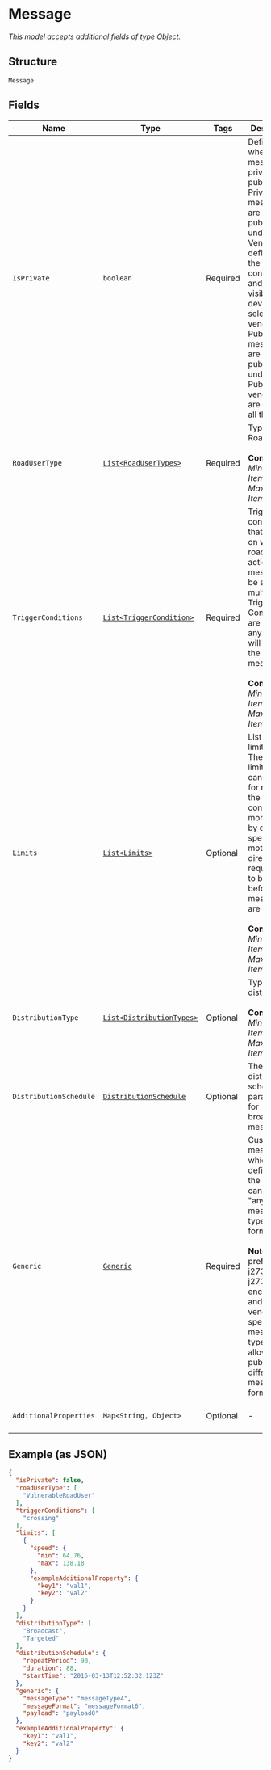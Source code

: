 
# Message

*This model accepts additional fields of type Object.*

## Structure

`Message`

## Fields

| Name | Type | Tags | Description | Getter | Setter |
|  --- | --- | --- | --- | --- | --- |
| `IsPrivate` | `boolean` | Required | Defines whether the message is private or public.<br>Private messages are published under the Vendor ID defined in the configuration and only visible to devices of selected vendors.<br>Public messages are published under the Public vendor and are visible to all the users. | boolean getIsPrivate() | setIsPrivate(boolean isPrivate) |
| `RoadUserType` | [`List<RoadUserTypes>`](../../doc/models/road-user-types.md) | Required | Type of the Road User.<br><br>**Constraints**: *Minimum Items*: `1`, *Maximum Items*: `2` | List<RoadUserTypes> getRoadUserType() | setRoadUserType(List<RoadUserTypes> roadUserType) |
| `TriggerConditions` | [`List<TriggerCondition>`](../../doc/models/trigger-condition.md) | Required | Trigger conditions that define on which road user action the message will be sent. If multiple Trigger Conditions are defined any of them will trigger the message.<br><br>**Constraints**: *Minimum Items*: `1`, *Maximum Items*: `3` | List<TriggerCondition> getTriggerConditions() | setTriggerConditions(List<TriggerCondition> triggerConditions) |
| `Limits` | [`List<Limits>`](../../doc/models/containers/limits.md) | Optional | List of limitations. These limitations can be used for making the trigger condition more precise by defining speed and motion direction requirements to be met before the messages are sent out.<br><br>**Constraints**: *Minimum Items*: `1`, *Maximum Items*: `2` | List<Limits> getLimits() | setLimits(List<Limits> limits) |
| `DistributionType` | [`List<DistributionTypes>`](../../doc/models/distribution-types.md) | Optional | Type of the distribution.<br><br>**Constraints**: *Minimum Items*: `1`, *Maximum Items*: `2` | List<DistributionTypes> getDistributionType() | setDistributionType(List<DistributionTypes> distributionType) |
| `DistributionSchedule` | [`DistributionSchedule`](../../doc/models/distribution-schedule.md) | Optional | The distribution schedule parameters for broadcast messages. | DistributionSchedule getDistributionSchedule() | setDistributionSchedule(DistributionSchedule distributionSchedule) |
| `Generic` | [`Generic`](../../doc/models/generic.md) | Required | Custom message which is defined by the user and can support "any" message type or format.<br><br>**Note:** ETX prefers the j2735 or the j2735_gr encoding and only vendor specific message types are allowed to be published in different message formats. | Generic getGeneric() | setGeneric(Generic generic) |
| `AdditionalProperties` | `Map<String, Object>` | Optional | - | Object getAdditionalProperty(String key) | additionalProperty(String key, Object value) |

## Example (as JSON)

```json
{
  "isPrivate": false,
  "roadUserType": [
    "VulnerableRoadUser"
  ],
  "triggerConditions": [
    "crossing"
  ],
  "limits": [
    {
      "speed": {
        "min": 64.76,
        "max": 138.18
      },
      "exampleAdditionalProperty": {
        "key1": "val1",
        "key2": "val2"
      }
    }
  ],
  "distributionType": [
    "Broadcast",
    "Targeted"
  ],
  "distributionSchedule": {
    "repeatPeriod": 90,
    "duration": 88,
    "startTime": "2016-03-13T12:52:32.123Z"
  },
  "generic": {
    "messageType": "messageType4",
    "messageFormat": "messageFormat6",
    "payload": "payload0"
  },
  "exampleAdditionalProperty": {
    "key1": "val1",
    "key2": "val2"
  }
}
```


